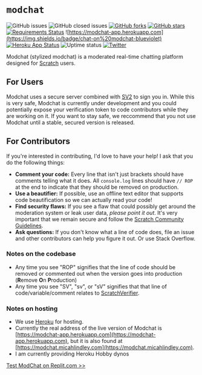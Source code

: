 # `modchat`
![GitHub issues](https://img.shields.io/github/issues-raw/micahlt/modchat) ![GitHub closed issues](https://img.shields.io/github/issues-closed-raw/micahlt/modchat) [![GitHub forks](https://img.shields.io/github/forks/micahlt/modchat)](https://github.com/micahlt/modchat/network) [![GitHub stars](https://img.shields.io/github/stars/micahlt/modchat)](https://github.com/micahlt/modchat/stargazers) [![Requirements Status](https://requires.io/github/micahlt/modchat/requirements.svg?branch=master)](https://requires.io/github/micahlt/modchat/requirements/?branch=master)
![https://modchat-app.herokuapp.com](https://img.shields.io/badge/chat-on%20modchat-blueviolet) [![Heroku App Status](https://heroku-shields.herokuapp.com/modchat-app)](https://modchat-app.herokuapp.com) ![Uptime status](https://img.shields.io/uptimerobot/status/m786428323-02db1f39b0612e17055ca9ab) [![Twitter](https://img.shields.io/twitter/url?style=social&url=https%3A%2F%2Fgithub.com%2Fmicahlt%2Fmodchat)](https://twitter.com/intent/tweet?text=Wow:&url=https%3A%2F%2Fgithub.com%2Fmicahlt%2Fmodchat)

Modchat (stylized modchat) is a moderated real-time chatting platform designed for [Scratch](https://scratch.mit.edu/) users.

## For Users
Modchat uses a secure server combined with [SV2](https://sv2-server.herokuapp.com) to sign you in.  While this is very safe, Modchat is currently under development and you could potentially expose your verification token to code contributors while they are working on it.  If you want to stay safe, we reccommend that you not use Modchat until a stable, secured version is released.

## For Contributors
If you're interested in contributing, I'd love to have your help!  I ask that you do the following things:
- **Comment your code:** Every line that isn't just brackets should have comments telling what it does.  All `console.log` lines should have `// ROP` at the end to indicate that they should be removed on production.
- **Use a beautifier:** If possible, use an offline text editor that supports code beautification so we can actually read your code!
- **Find security flaws:** If you see a flaw that could possibly get around the moderation system or leak user data, _please point it out_.  It's very important that we remain secure and follow the [Scratch Community Guidelines](https://scratch.mit.edu/community_guidelines).
- **Ask questions:** If you don't know what a line of code does, file an issue and other contributors can help you figure it out.  Or use Stack Overflow.  

### Notes on the codebase
- Any time you see "ROP" signifies that the line of code should be removed or commented out when the version goes into production (**R**emove **O**n **P**roduction)
- Any time you see "SV", "sv", or "sV" signifies that that line of code/variable/comment relates to [ScratchVerifier](http://scratchverifier.ddns.net:8888/site).

### Notes on hosting
- We use [Heroku](https://heroku.com) for hosting.  
- Currently the real address of the live version of Modchat is [https://modchat-app.herokuapp.com](https://modchat-app.herokuapp.com), but it is also found at [https://modchat.micahlindley.com](https://modchat.micahlindley.com).
- I am currently providing Heroku Hobby dynos

[Test ModChat on Replit.com >>](https://replit.com/github/micahlt/modchat)
